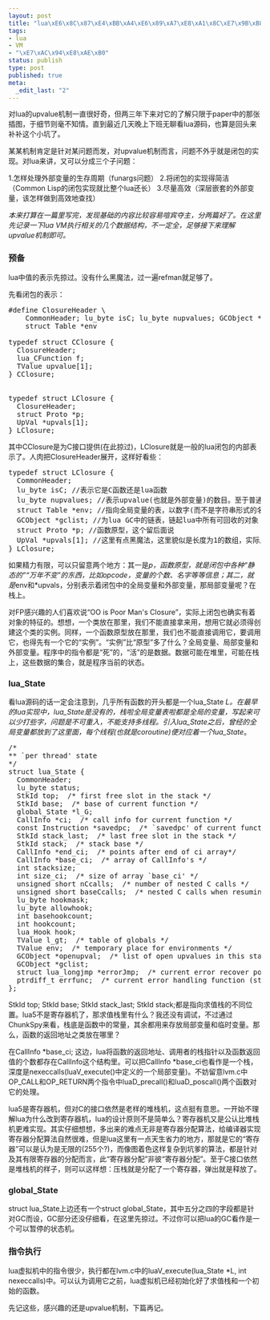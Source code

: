 ```yaml
--- 
layout: post
title: "lua\xE6\x8C\x87\xE4\xBB\xA4\xE6\x89\xA7\xE8\xA1\x8C\xE7\x9B\xB8\xE5\x85\xB3\xE7\x9A\x84\xE5\x87\xA0\xE4\xB8\xAA\xE6\x95\xB0\xE6\x8D\xAE\xE7\xBB\x93\xE6\x9E\x84\xE7\xAC\x94\xE8\xAE\xB0"
tags: 
- lua
- VM
- "\xE7\xAC\x94\xE8\xAE\xB0"
status: publish
type: post
published: true
meta: 
  _edit_last: "2"
---
```

对lua的upvalue机制一直很好奇，但两三年下来对它的了解只限于paper中的那张插图，于细节则毫不知情。直到最近几天晚上下班无聊看lua源码，也算是回头来补补这个小坑了。

某某机制肯定是针对某问题而发，对upvalue机制而言，问题不外乎就是闭包的实现。对lua来讲，又可以分成三个子问题：

1.怎样处理外部变量的生存周期（funargs问题）
2.将闭包的实现得简洁（Common Lisp的闭包实现就比整个lua还长）
3.尽量高效（深层嵌套的外部变量，该怎样做到高效地查找）

<i>本来打算在一篇里写完，发现基础的内容比较容易喧宾夺主，分两篇好了。在这里先记录一下lua VM执行相关的几个数据结构，不一定全，足够接下来理解upvalue机制即可。</i>
<!--more-->

<h3>预备</h3>

lua中值的表示先掠过。没有什么黑魔法，过一遍refman就足够了。

先看闭包的表示：

<pre lang="c">
#define ClosureHeader \
	CommonHeader; lu_byte isC; lu_byte nupvalues; GCObject *gclist; \
	struct Table *env

typedef struct CClosure {
  ClosureHeader;
  lua_CFunction f;
  TValue upvalue[1];
} CClosure;


typedef struct LClosure {
  ClosureHeader;
  struct Proto *p;
  UpVal *upvals[1];
} LClosure;
</pre>

其中CClosure是为C接口提供(在此掠过)，LClosure就是一般的lua闭包的内部表示了。人肉把ClosureHeader展开，这样好看些：

<pre lang="c">
typedef struct LClosure {
  CommonHeader;
  lu_byte isC; //表示它是C函数还是lua函数
  lu_byte nupvalues; //表示upvalue(也就是外部变量)的数目。至于普通的lua函数，就是nupvalues为0的闭包；
  struct Table *env; //指向全局变量的表，以数字(而不是字符串形式的名字)为索引。
  GCObject *gclist; //为lua GC中的链表，链起lua中所有可回收的对象；
  struct Proto *p; //函数原型，这个留后面说
  UpVal *upvals[1]; //这里有点黑魔法，这里貌似是长度为1的数组，实际上在为LClosure申请内存时，lua会根据upvalue的数目来调整LClosure的长度，见luaF_newLclosure(lfunc.c, 33行)。而*upvals[]这个数组的真正长度，就与nupvalues是相等的。
} LClosure;
</pre>

如果精力有限，可以只留意两个地方：其一是*p，函数原型，就是闭包中各种“静态的”“万年不变”的东西，比如opcode，变量的个数、名字等等信息；其二，就是*env和*upvals，分别表示着闭包中的全局变量和外部变量，那局部变量呢？在栈上。

对FP感兴趣的人们喜欢说“OO is Poor Man's Closure”，实际上闭包也确实有着对象的特征的。想想，一个类放在那里，我们不能直接拿来用，想用它就必须得创建这个类的实例。同样，一个函数原型放在那里，我们也不能直接调用它，要调用它，也得先有一个它的“实例”。“实例”比“原型”多了什么？全局变量、局部变量和外部变量。程序中的指令都是“死”的，“活”的是数据。数据可能在堆里，可能在栈上，这些数据的集合，就是程序当前的状态。

<h3>lua_State</h3>

看lua源码的话一定会注意到，几乎所有函数的开头都是一个lua_State *L。在最早的lua实现中，lua_State是没有的，栈啦全局变量表啦都是全局的变量，写起来可以少打些字，问题是不可重入，不能支持多线程。引入lua_State之后，曾经的全局变量都放到了这里面，每个线程(也就是coroutine)便对应着一个lua_State*。

<pre lang="c">
/*
** `per thread' state
*/
struct lua_State {
  CommonHeader;
  lu_byte status;
  StkId top;  /* first free slot in the stack */
  StkId base;  /* base of current function */
  global_State *l_G;
  CallInfo *ci;  /* call info for current function */
  const Instruction *savedpc;  /* `savedpc' of current function */
  StkId stack_last;  /* last free slot in the stack */
  StkId stack;  /* stack base */
  CallInfo *end_ci;  /* points after end of ci array*/
  CallInfo *base_ci;  /* array of CallInfo's */
  int stacksize;
  int size_ci;  /* size of array `base_ci' */
  unsigned short nCcalls;  /* number of nested C calls */
  unsigned short baseCcalls;  /* nested C calls when resuming coroutine */
  lu_byte hookmask;
  lu_byte allowhook;
  int basehookcount;
  int hookcount;
  lua_Hook hook;
  TValue l_gt;  /* table of globals */
  TValue env;  /* temporary place for environments */
  GCObject *openupval;  /* list of open upvalues in this stack */
  GCObject *gclist;
  struct lua_longjmp *errorJmp;  /* current error recover point */
  ptrdiff_t errfunc;  /* current error handling function (stack index) */
};
</pre>

StkId top; StkId base; StkId stack_last; StkId stack;都是指向求值栈的不同位置。lua5不是寄存器机了，那求值栈里有什么？我还没有调试，不过通过ChunkSpy来看，栈底是函数中的常量，其余都用来存放局部变量和临时变量。那么，函数的返回地址之类放在哪里？

在CallInfo *base_ci; 这边，lua将函数的返回地址、调用者的栈指针以及函数返回值的个数都存在CallInfo这个结构里。可以把CallInfo *base_ci也看作是一个栈，深度是nexeccalls(luaV_execute()中定义的一个局部变量)。不妨留意lvm.c中OP_CALL和OP_RETURN两个指令中luaD_precall()和luaD_poscall()两个函数对它的处理。

lua5是寄存器机，但对C的接口依然是老样的堆栈机，这点挺有意思。一开始不理解lua为什么改到寄存器机，lua的设计原则不是简单么？寄存器机又是公认比堆栈机更难实现。其实仔细想想，多出来的难点无非是寄存器分配算法，给编译器实现寄存器分配算法自然很难，但是lua这里有一点天生省力的地方，那就是它的“寄存器”可以是认为是无限的(255个?)，而像图着色这样复杂到坑爹的算法，都是针对及其有限寄存器的分配而言，此“寄存器分配”非彼“寄存器分配”。至于C接口依然是堆栈机的样子，则可以这样想：压栈就是分配了一个寄存器，弹出就是释放了。

<h3>global_State</h3>

struct lua_State上边还有一个struct global_State，其中五分之四的字段都是针对GC而设，GC部分还没仔细看，在这里先掠过。不过你可以把lua的GC看作是一个可以暂停的状态机。

<h3>指令执行</h3>

lua虚拟机中的指令很少，执行都在lvm.c中的luaV_execute(lua_State *L, int nexeccalls)中。可以认为调用它之前，lua虚拟机已经初始化好了求值栈和一个初始的函数。

先记这些，感兴趣的还是upvalue机制，下篇再记。
